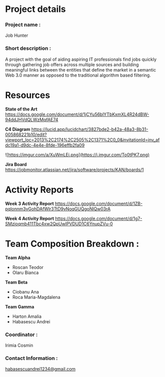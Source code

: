 # Project details

### **Project name :** 
Job Hunter

### **Short description :** 
A project with the goal of aiding aspiring IT professionals find jobs quickly through gathering job offers across multiple sources and building meaningful links between the entities that define the market in a semantic Web 3.0 manner as opposed to the traditional algorithm based filtering.

# Resources

**State of the Art**
https://docs.google.com/document/d/1jCYu56blYTbKxmXL4R24dBW-94ddJHVdQLWzMqfAE74

**C4 Diagram**
https://lucid.app/lucidchart/3827bde2-b42a-48a3-8b31-005868221b10/edit?viewport_loc=2013%2C2174%2C2505%2C1371%2C0_0&invitationId=inv_afdc19a1-d9dc-4e4e-8fde-196effb2fa09

![https://imgur.com/a/XuWmLEi.png](https://i.imgur.com/To0tPK7.png)

**Jira Board**
https://jobmonitor.atlassian.net/jira/software/projects/KAN/boards/1

# Activity Reports

**Week 3 Activity Report**
https://docs.google.com/document/d/1ZB-pqlonnm3vGohDAfWlr3TtD9vNoqGUQgoNlQw03rA

**Week 4 Activity Report**
https://docs.google.com/document/d/1g7-SMzioqmb411Tbc4xw2QpUwIPVDUD1C6YnupZVu-0

# **Team Composition Breakdown :**
**Team Alpha**
* Roscan Teodor
* Olaru Bianca

**Team Beta**
* Ciobanu Ana
* Roca Maria-Magdalena

**Team Gamma**
* Harton Amalia
* Habasescu Andrei

### **Coordinator :** 
Irimia Cosmin

### **Contact Information :** 
habasescuandrei1234@gmail.com

<!--

**Here are some ideas to get you started:**

🙋‍♀️ A short introduction - what is your organization all about?
🌈 Contribution guidelines - how can the community get involved?
👩‍💻 Useful resources - where can the community find your docs? Is there anything else the community should know?
🍿 Fun facts - what does your team eat for breakfast?
🧙 Remember, you can do mighty things with the power of [Markdown](https://docs.github.com/github/writing-on-github/getting-started-with-writing-and-formatting-on-github/basic-writing-and-formatting-syntax)
-->
